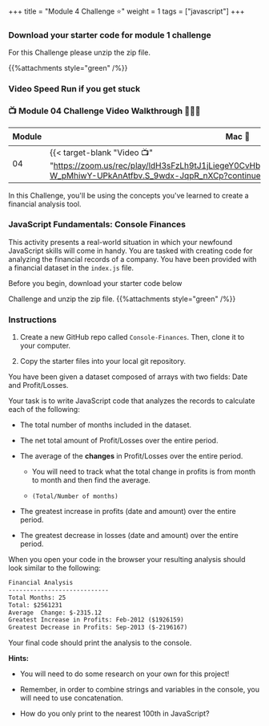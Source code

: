 +++
title = "Module 4 Challenge ⭐"
weight = 1
tags = ["javascript"] 
+++

### Download your starter code for module 1 challenge 


For this Challenge please unzip the zip file.

{{%attachments style="green" /%}}





### Video Speed Run if you get stuck 
### 📺 Module 04 Challenge Video Walkthrough 🏃‍♀️🏃
| Module | Mac 🍎 | Duration    | Window 🖼️ | Duration |
| ------  | ------ | ----------- |---------  | --------- |
| 04 | {{< target-blank "Video 📺" "https://zoom.us/rec/play/ldH3sFzLh9tJ1jLiegeY0CvHbpivIQrvIlTuj4f17K4Q8LfenGRHMw434yRs-W_pMhiwY-UPkAnAtfbv.S_9wdx-JqpR_nXCp?continueMode=true" >}}   |  00:36:18  ⏲️   |  {{< target-blank "Video 📺" "https://zoom.us/rec/play/ldH3sFzLh9tJ1jLiegeY0CvHbpivIQrvIlTuj4f17K4Q8LfenGRHMw434yRs-W_pMhiwY-UPkAnAtfbv.S_9wdx-JqpR_nXCp?continueMode=true" >}}  |  00:36:18 ⏲️ |


In this Challenge, you'll be using the concepts you've learned to create a financial analysis tool.

### JavaScript Fundamentals: Console Finances

This activity presents a real-world situation in which your newfound JavaScript skills will come in handy. You are tasked with creating code for analyzing the financial records of a company. You have been provided with a financial dataset in the `index.js` file.

Before you begin, download your starter code below

Challenge and unzip the zip file.
{{%attachments style="green" /%}}

### Instructions

1. Create a new GitHub repo called `Console-Finances`. Then, clone it to your computer.

2. Copy the starter files into your local git repository.

You have been given a dataset composed of arrays with two fields: Date and Profit/Losses.

Your task is to write JavaScript code that analyzes the records to calculate each of the following:

* The total number of months included in the dataset.

* The net total amount of Profit/Losses over the entire period.

* The average of the **changes** in Profit/Losses over the entire period.

    * You will need to track what the total change in profits is from month to month and then find the average.

    * `(Total/Number of months)`

* The greatest increase in profits (date and amount) over the entire period.

* The greatest decrease in losses (date and amount) over the entire period.

When you open your code in the browser your resulting analysis should look similar to the following:

```md
Financial Analysis
----------------------------
Total Months: 25
Total: $2561231
Average  Change: $-2315.12
Greatest Increase in Profits: Feb-2012 ($1926159)
Greatest Decrease in Profits: Sep-2013 ($-2196167)

```

Your final code should print the analysis to the console.

**Hints:**

* You will need to do some research on your own for this project!

* Remember, in order to combine strings and variables in the console, you will need to use concatenation.

* How do you only print to the nearest 100th in JavaScript?
